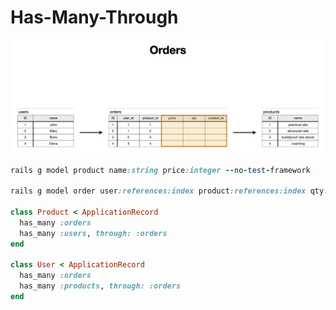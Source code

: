 # Has-Many-Through
![The San Juan Mountains are beautiful!](/Images/associations_6.png)

```ruby
rails g model product name:string price:integer --no-test-framework

rails g model order user:references:index product:references:index qty:integer price:integer created_at:timestamp --no-timestamps

class Product < ApplicationRecord
  has_many :orders
  has_many :users, through: :orders
end

class User < ApplicationRecord
  has_many :orders
  has_many :products, through: :orders
end
```
